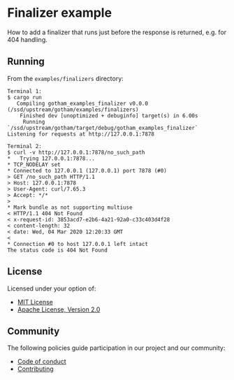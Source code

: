 # Finalizer example

How to add a finalizer that runs just before the response is returned, e.g. 
for 404 handling.

## Running

From the `examples/finalizers` directory:

```
Terminal 1:
$ cargo run
   Compiling gotham_examples_finalizer v0.0.0 (/ssd/upstream/gotham/examples/finalizers)
    Finished dev [unoptimized + debuginfo] target(s) in 6.00s
     Running `/ssd/upstream/gotham/target/debug/gotham_examples_finalizer`
Listening for requests at http://127.0.0.1:7878

Terminal 2:
$ curl -v http://127.0.0.1:7878/no_such_path
*   Trying 127.0.0.1:7878...
* TCP_NODELAY set
* Connected to 127.0.0.1 (127.0.0.1) port 7878 (#0)
> GET /no_such_path HTTP/1.1
> Host: 127.0.0.1:7878
> User-Agent: curl/7.65.3
> Accept: */*
>
* Mark bundle as not supporting multiuse
< HTTP/1.1 404 Not Found
< x-request-id: 3853acd7-e2b6-4a21-92a0-c33c403d4f28
< content-length: 32
< date: Wed, 04 Mar 2020 12:20:33 GMT
<
* Connection #0 to host 127.0.0.1 left intact
The status code is 404 Not Found
```

## License

Licensed under your option of:

* [MIT License](../../LICENSE-MIT)
* [Apache License, Version 2.0](../../LICENSE-APACHE)

## Community

The following policies guide participation in our project and our community:

* [Code of conduct](../../CODE_OF_CONDUCT.md)
* [Contributing](../../CONTRIBUTING.md)
